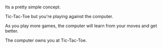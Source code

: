 Its a pretty simple concept.

Tic-Tac-Toe but you're playing against the computer.

As you play more games, the computer will learn from your moves and get better.

The computer owns you at Tic-Tac-Toe.